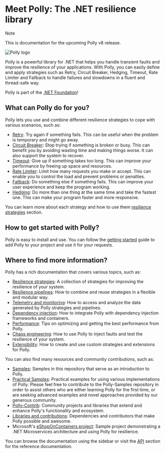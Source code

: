 # Meet Polly: The .NET resilience library

> [!NOTE]
> This is documentation for the upcoming Polly v8 release.

![Polly logo](https://raw.github.com/App-vNext/Polly/main/Polly-Logo.png)

Polly is a powerful library for .NET that helps you handle transient faults and improve the resilience of your applications. With Polly, you can easily define and apply strategies such as Retry, Circuit Breaker, Hedging, Timeout, Rate Limiter and Fallback to handle failures and slowdowns in a fluent and thread-safe way.

Polly is part of the [.NET Foundation](https://www.dotnetfoundation.org/about)!

## What can Polly do for you?

Polly lets you use and combine different resilience strategies to cope with various scenarios, such as:

- [Retry](strategies/retry.md): Try again if something fails. This can be useful when the problem is temporary and might go away.
- [Circuit Breaker](strategies/circuit-breaker.md): Stop trying if something is broken or busy. This can benefit you by avoiding wasting time and making things worse. It can also support the system to recover.
- [Timeout](strategies/timeout.md): Give up if something takes too long. This can improve your performance by freeing up space and resources.
- [Rate Limiter](strategies/rate-limiter.md): Limit how many requests you make or accept. This can enable you to control the load and prevent problems or penalties.
- [Fallback](strategies/fallback.md): Do something else if something fails. This can improve your user experience and keep the program working.
- [Hedging](strategies/hedging.md): Do more than one thing at the same time and take the fastest one. This can make your program faster and more responsive.

You can learn more about each strategy and how to use them [resilience strategies](strategies/index.md) section.

## How to get started with Polly?

Polly is easy to install and use. You can follow the [getting started](getting-started.md) guide to add Polly to your project and use it for your requests.

## Where to find more information?

Polly has a rich documentation that covers various topics, such as:

- [Resilience strategies](strategies/index.md): A collection of strategies for improving the resilience of your system.
- [Resilience pipelines](pipelines/index.md): How to combine and reuse strategies in a flexible and modular way.
- [Telemetry and monitoring](advanced/telemetry.md): How to access and analyze the data generated by Polly strategies and pipelines.
- [Dependency injection](advanced/dependency-injection.md): How to integrate Polly with dependency injection frameworks and containers.
- [Performance](advanced/performance.md): Tips on optimizing and getting the best performance from Polly.
- [Chaos engineering](advanced/simmy.md): How to use Polly to inject faults and test the resilience of your system.
- [Extensibility](extensibility/index.md): How to create and use custom strategies and extensions for Polly.

You can also find many resources and community contributions, such as:

- [Samples](https://github.com/App-vNext/Polly/tree/main/samples): Samples in this repository that serve as an introduction to Polly.
- [Practical Samples](https://github.com/App-vNext/Polly-Samples): Practical examples for using various implementations of Polly. Please feel free to contribute to the Polly-Samples repository in order to assist others who are either learning Polly for the first time, or are seeking advanced examples and novel approaches provided by our generous community.
- [Polly-Contrib](community/polly-contrib.md): Community projects and libraries that extend and enhance Polly's functionality and ecosystem.
- [Libraries and contributions](community/libraries-and-contributions.md): Dependencies and contributors that make Polly possible and awesome.
- Microsoft's [eShopOnContainers project](https://github.com/dotnet-architecture/eShopOnContainers): Sample project demonstrating a .NET Microservices architecture and using Polly for resilience.

You can browse the documentation using the sidebar or visit the [API](api/index.md) section for the reference documentation.
